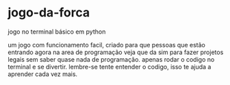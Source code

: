# jogo-da-forca
jogo no terminal básico em python 

um jogo com funcionamento facil, criado para que pessoas que estão entrando agora na area de programação veja que da sim para fazer projetos legais sem saber quase nada de programação.
apenas rodar o codigo no terminal e se divertir.
lembre-se tente entender o codigo, isso te ajuda a aprender cada vez mais.
